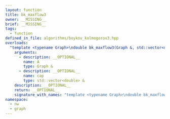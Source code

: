 ```yaml
---
layout: function
title: bk_maxflow3
owner: __MISSING__
brief: __MISSING__
tags:
  - function
defined_in_file: algorithms/boykov_kolmogorov3.hpp
overloads:
  "template <typename Graph>\ndouble bk_maxflow3(Graph &, std::vector<double> &)":
    arguments:
      - description: __OPTIONAL__
        name: A
        type: Graph &
      - description: __OPTIONAL__
        name: cap
        type: std::vector<double> &
    description: __OPTIONAL__
    return: __OPTIONAL__
    signature_with_names: "template <typename Graph>\ndouble bk_maxflow3(Graph & A, std::vector<double> & cap)"
namespace:
  - nw
  - graph
---
```

